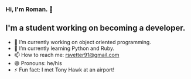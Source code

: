 ### Hi, I'm Roman. 👋

## I'm a student working on becoming a developer.



- 🔭 I’m currently working on object oriented programming.
- 🌱 I’m currently learning Python and Ruby.
- 📫 How to reach me: rsvetter91@gmail.com
- 😄 Pronouns: he/his
- ⚡ Fun fact: I met Tony Hawk at an airport!
